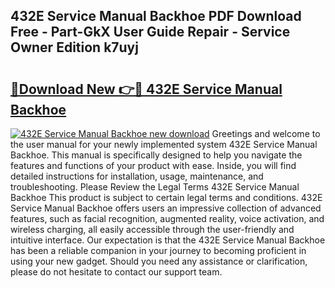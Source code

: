 ## 432E Service Manual Backhoe PDF Download Free - Part-GkX User Guide Repair - Service Owner Edition k7uyj

# <h2><a href="http://bc53744.oget.top/?id=432E+Service+Manual+Backhoe">🔗Download New 👉🔴 432E Service Manual Backhoe</a></h2>

[![432E Service Manual Backhoe new download](https://i.imgur.com/5g1atiW.png)](http://bc53744.oget.top/?id=432E+Service+Manual+Backhoe)
Greetings and welcome to the user manual for your newly implemented system 432E Service Manual Backhoe. This manual is specifically designed to help you navigate the features and functions of your product with ease. Inside, you will find detailed instructions for installation, usage, maintenance, and troubleshooting. Please Review the Legal Terms 432E Service Manual Backhoe This product is subject to certain legal terms and conditions. 432E Service Manual Backhoe offers users an impressive collection of advanced features, such as facial recognition, augmented reality, voice activation, and wireless charging, all easily accessible through the user-friendly and intuitive interface. Our expectation is that the 432E Service Manual Backhoe has been a reliable companion in your journey to becoming proficient in using your new gadget. Should you need any assistance or clarification, please do not hesitate to contact our support team.
